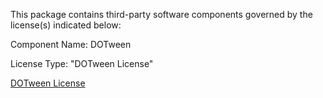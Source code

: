 This package contains third-party software components governed by the license(s) indicated below:

Component Name: DOTween

License Type: "DOTween License"

[DOTween License](http://dotween.demigiant.com/license.php)